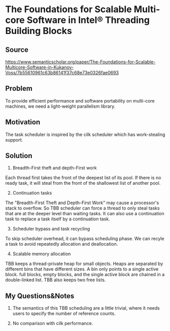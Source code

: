 # The Foundations for Scalable Multi-core Software in  Intel® Threading Building Blocks 

## Source

https://www.semanticscholar.org/paper/The-Foundations-for-Scalable-Multicore-Software-in-Kukanov-Voss/7b55610961c63b86141f37c68e73e0326fae0693

## Problem

To provide efficient performance and software portability on multi-core machines, we need a light-weight parallelism library.

## Motivation

The task scheduler is inspired by the cilk scheduler which has work-stealing support.

## Solution

1. Breadth-First theft and depth-First work

Each thread first takes the front of the deepest list of its pool. If there is no ready task, it will steal from the front of the shallowest list of another pool. 

2. Continuation tasks

The "Breadth-First Theft and Depth-First Work" may cause a processor's stack to overflow. So TBB scheduler can force a thread to only steal tasks that are at the deeper level than waiting tasks. It can also use a continuation task to replace a task itself by a continuation task.

3. Scheduler bypass and task recycling

To skip scheduler overhead, it can bypass scheduling phase. We can recyle a task to avoid repeatedly allocation and deallocation.

4. Scalable memory allocation

TBB keeps a thread-private heap for small objects. Heaps are separated by different bins that have different sizes. A bin only points to a single active block. full blocks, empty blocks, and the single active block are chained in a double-linked list. TBB also keeps two free lists.

## My Questions&Notes

1. The semantics of this TBB scheduling are a little trivial, where it needs users to specify the number of reference counts.

2. No comparison with cilk performance.